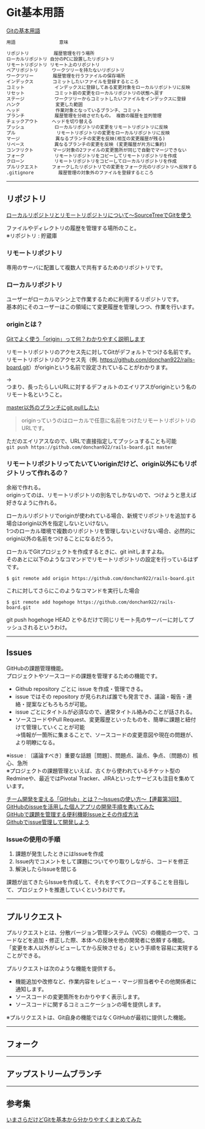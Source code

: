 # Git基本用語

[Gitの基本用語](https://twitter.com/miyashin_prg/status/1531206281205362688?t=QysDBck1xTIq_so2gw9Y3w&s=09)

``` txt : 早見表
用語                意味

リポジトリ         履歴管理を行う場所
ローカルリポジトリ 自分のPCに設置したリポジトリ
リモートリポジトリ リモート上のリポジトリ
ベアリポジトリ     ワークツリーを持たないリポジトリ
ワークツリー       履歴管理を行うファイルの保存場所
インデックス       コミットしたいファイルを登録するところ 
コミット           インデックスに登録してある変更対象をローカルリポジトリに反映
リセット           コミット前の変更をローカルリポジトリの状態へ戻す
ステージ           ワークツリーからコミットしたいファイルをインデックスに登録
ハンク             変更した範囲
ヘッド             作業対象となっているブランチ、コミット
ブランチ           履歴管理を分岐させたもの。 複数の履歴を並列管理
チェックアウト     ヘッドを切り替える
プッシュ           ローカルリポジトリの変更をリモートリポジトリに反映
プル               リモートリポジトリの変更をローカルリポジトリに反映
マージ             異なるブランチの変更を反映(相互の変更履歴が残る)
リベース           異なるブランチの変更を反映 (変更履歴が片方に集約)
コンフリクト       マージ対象の2ファイルの変更箇所が同じで自動でマージできない
フォーク           リモートリポジトリをコピーしてリモートリポジトリを作成
クローン           リモートリポジトリをコピーしてローカルリポジトリを作成
プルリクエスト     フォークしたリポジトリでの変更をフォーク元のリポジトリへ反映する よう依頼
.gitignore         履歴管理の対象外のファイルを登録するところ
```

---

## リポジトリ

[ローカルリポジトリとリモートリポジトリについて〜SourceTreeでGitを使う](https://itstudio.co/2016/07/22/6014/)  

ファイルやディレクトリの履歴を管理する場所のこと。  
※リポジトリ : 貯蔵庫  

### リモートリポジトリ

専用のサーバに配置して複数人で共有するためのリポジトリです。

### ローカルリポジトリ

ユーザーがローカルマシン上で作業するために利用するリポジトリです。  
基本的にそのユーザーはこの領域にて変更履歴を管理しつつ、作業を行います。  

### originとは？

[Gitでよく使う「origin」って何？わかりやすく説明します](https://reasonable-code.com/git-origin/)  

リモートリポジトリのアクセス先に対してGitがデフォルトでつける名前です。  
リモートリポジトリのアクセス先（例. <https://github.com/donchan922/rails-board.git>）がoriginという名前で設定されていることがわかります。  

→  
つまり、長ったらしいURLに対するデフォルトのエイリアスがoriginという名のリモート名ということ。  

[master以外のブランチにgit pullしたい](https://teratail.com/questions/325508)  
>originっていうのはローカルで任意に名前をつけたリモートリポジトリのURLです。  

ただのエイリアスなので、URLで直接指定してプッシュすることも可能  
`git push https://github.com/donchan922/rails-board.git master`

### リモートリポジトリってたいていoriginだけど、origin以外にもリポジトリって作れるの？  

余裕で作れる。  
originってのは、リモートリポジトリの別名でしかないので、つけようと思えば好きなように作れる。  

ローカルリポジトリでoriginが使われている場合、新規でリポジトリを追加する場合はorigin以外を指定しないといけない。  
1つのローカル環境で複数のリポジトリを管理しないといけない場合、必然的にorigin以外の名前をつけることになるだろう。  

ローカルでGitプロジェクトを作成するときに、git initしますよね。  
そのあとに以下のようなコマンドでリモートリポジトリの設定を行っているはずです。  

`$ git remote add origin https://github.com/donchan922/rails-board.git`  

これに対してさらにこのようなコマンドを実行した場合  

`$ git remote add hogehoge https://github.com/donchan922/rails-board.git`  

git push hogehoge HEAD とやるだけで同じリモート先のサーバーに対してプッシュされるというわけ。  

---

## Issues

GitHubの課題管理機能。  
プロジェクトやソースコードの課題を管理するための機能です。  

- Github repository ごとに issue を作成・管理できる。  
- issue ではその repository が見られれば誰でも発言でき、議論・報告・連絡・提案などもろもろが可能。  
- issue ごとにタイトルが必須なので、通常タイトル絡みのことが話される。  
- ソースコードやPull Request、変更履歴といったものを、簡単に課題と紐付けて管理していくことが可能  
  →情報が一箇所に集まることで、ソースコードの変更意図や現在の問題が、より明瞭になる。  

※issue : 〔議論すべき〕重要な話題［問題］、問題点、論点、争点、〔問題の〕核心、急所  
※プロジェクトの課題管理といえば、古くから使われているチケット型のRedmineや、最近ではPivotal Tracker、JIRAといったサービスも注目を集めています。  

[チーム開発を変える「GitHub」とは？〜Issuesの使い方〜【連載第3回】](https://seleck.cc/647)  
[GitHubのissueを活用した個人アプリの開発手順を書いてみた](https://qiita.com/tkmd35/items/9612c03dc60b1c516969)  
[GitHubで課題を管理する便利機能Issueとその作成方法](https://tonari-it.com/github-issue/)  
[Githubでissue管理して開発しよう](https://qiita.com/fukubaka0825/items/c7710b4e87d478c8ba3b)  

### Issueの使用の手順

1. 課題が発生したときにはIssueを作成  
2. Issue内でコメントをして課題についてやり取りしながら、コードを修正  
3. 解決したらIssueを閉じる  

課題が出てきたらIssueを作成して、それをすべてクローズすることを目指して、プロジェクトを推進していくというわけです。  

---

## プルリクエスト

プルリクエストとは、分散バージョン管理システム（VCS）の機能の一つで、コードなどを追加・修正した際、本体への反映を他の開発者に依頼する機能。  
「変更を本人以外がレビューしてから反映させる」という手順を容易に実現することができる。  

プルリクエストは次のような機能を提供する。  

- 機能追加や改修など、作業内容をレビュー・マージ担当者やその他関係者に通知します。  
- ソースコードの変更箇所をわかりやすく表示します。  
- ソースコードに関するコミュニケーションの場を提供します。  

※プルリクエストは、Git自身の機能ではなくGitHubが最初に提供した機能。  

---

## フォーク

---

## アップストリームブランチ

---

## 参考集

[いまさらだけどGitを基本から分かりやすくまとめてみた](https://qiita.com/gold-kou/items/7f6a3b46e2781b0dd4a0)  
